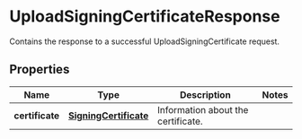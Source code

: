 

# UploadSigningCertificateResponse

Contains the response to a successful <a>UploadSigningCertificate</a> request. 

## Properties

| Name | Type | Description | Notes |
|------------ | ------------- | ------------- | -------------|
|**certificate** | [**SigningCertificate**](SigningCertificate.md) | Information about the certificate. |  |



